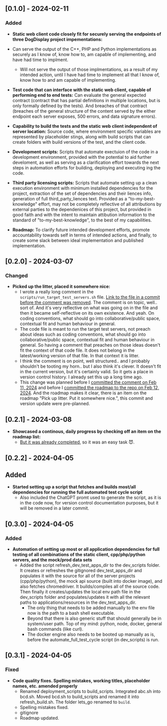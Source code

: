 ## [0.1.0] - 2024-02-11

### Added

- **Static web client code closely fit for securely serving the endpoints of three DogDisplay project impementations:**
 - Can serve the output of the C++, PHP and Python implementations as securely as I know of, know how to, am capable of implementing, and have had time to implment.
    - Will not serve the output of those implmentations, as a result of my intended action, until I have had time to implement all that I know of, know how to and am capable of implementing.

- **Test code that can interface with the static web client, capable of performing end to end tests:**  Can evaluate the general expected contract (contract that has partial definitions in multiple locations, but is only formally defined by the tests). And breaches of that contract (breaches of the general structure of the content served by the either endpoint each server exposes, 500 errors, and data signature errors).

- **Capability to build the tests and the static web client independent of server location:** Source code, where environment specific variables are represented by placeholder stings, along with build scripts that can create folders with build versions of the test, and the client code.

- **Development scripts:** Scripts that automate exectuion of the code in a development environment, provided with the potential to aid further develoment, as well as serving as a clarification effort towards the next steps in automation efforts for building, deploying and executing ing the code.

- **Third party licensing scripts:** Scripts that automate setting up a clean execution environment with minimum installed dependencies for the project, extraction of the set of dependencies and their liences info, generation of full third_party_liences text. Provided as a "to-my-best-knowledge" effort, may not be completely reflective of all attributions by external parties to the dependenices of this project, but provided in good faith and with the intent to maintain attibution information to the standard of "to-my-best-knowledge", to the best of my capabilities.

- **Roadmap:** To clarify future intended development efforts, promote accountability towards self in terms of intended actions, and finally, to create some slack between ideal implementation and published implementation.

## [0.2.0] - 2024-03-07

### Changed

- **Picked up the litter, placed it somewhere nice:**
  - I wrote a really long comment in the `scripts/run_target_test_servers.sh` file. [Link to the file in a commit before the comment was removed](https://github.com/mittons/DogDisplayStaticClient/blob/e10acf6f6aca32ed10839c49cf6e5d5ab62d1b7a/dev_scripts/run_target_test_servers.sh
). The comment is on topic, well.. sort of. And it's very reflective on what was going on in the file and then it became self-reflective on its own existence. And yeah. On coding conventions, what should go into collaborative/public space, contextual fit and human behaviour in general.
  - The code file is meant to run the target test servers, not preach about ideas such as coding conventions, what should go into collaborative/public space, contextual fit and human behaviour in general. So having a comment that preaches on those ideas doesn't fit the context of that code file. It does not belong in the latest/working version of that file. In that context it is litter.
  - I think the comment is on point, well structured.. and I probably shouldn't be tooting my horn.. but I also think it's clever. It doesn't fit in the current version, but it's certainly valid. So it gets a place in version control history. I already set this up a long time ago.
  - This change was planned before I [committed the comment on Feb 11, 2024](https://github.com/mittons/DogDisplayStaticClient/commit/4446b134386375a6880444d3213cbc2b038d7fc7) and before I [committed the roadmap to the repo on Feb 12, 2024](https://github.com/mittons/DogDisplayStaticClient/commit/338eeb18e2137c538ec8a3dfc097e5301123ebdf). And the roadmap makes it clear, there is an item on the roadmap "Pick up litter. Put it somewhere nice.", this commit and version update were pre-planned.


## [0.2.1] - 2024-03-08

- **Showcased a continous, daily progress by checking off an item on the roadmap list:**
  - [But it was already completed](https://github.com/mittons/DogDisplayStaticClient/blob/df0ba0b3efaa5b00c97ba7fcf3eedeceddd74de4/deployment_scripts/build_e2e_tests.sh), so it was an easy task 😈.
  
## [0.2.2] - 2024-04-05

## Added

- **Started setting up a script that fetches and builds most/all dependencies for running the full automated test cycle script**
  - Also included the ChatGPT promt used to generate the script, as it is in the code now, for version control documentation purposes, but it will be removed in a later commit.

## [0.3.0] - 2024-04-05

### Added

- **Automation of setting up most or all application dependencies for full testing of all combinations of the static client, cpp/php/python servers, and the mock/prod data sets**
  - Added the script refresh_dev_test_apps_dir to the dev_scripts folder. It creates or refreshes the gitignored dev_test_apps_dir and populates it with the source for all of the server projects (cpp/php/python), the mock api source (built into docker image), and also fetches chromedriver. It builds/compiles all of the source code. Then finally it creates/updates the local env path file in the dev_scripts folder and populates/updates it with all the relevant paths to applications/resources in the dev_test_apps_dir.
    - The only thing that needs to be added manually to the env file now is the path to a bash shell executable.
    - Beyond that there is also generic stuff that should generally be in system/user path. Top of my mind: python, node, docker, general bash commands (like curl).
    - The docker engine also needs to be booted up manually as is, before the automate_full_test_cycle script (in dev_scripts) is run.

## [0.3.1] - 2024-04-05

### Fixed

- **Code quality fixes. Spelling mistakes, working titles, placeholder names, etc. amended properly**
  - Renamed deployment_scripts to build_scripts. Integrated abc.sh into bcd.sh. Moved bcd.sh to build_scripts and renamed it into refresh_build.sh. The folder lets_go renamed to `build`.
  - Spelling mistakes fixed.
  - gitignore
  - Roadmap updated.